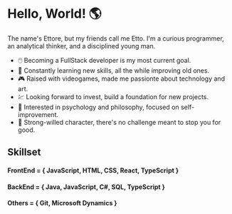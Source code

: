 # Hello, World! :earth_americas:

The name's Ettore, but my friends call me Etto. I'm a curious programmer, an analytical thinker, and a disciplined young man.

- :computer_mouse: Becoming a FullStack developer is my most current goal.
- 🌱 Constantly learning new skills, all the while improving old ones.
- :video_game: Raised with videogames, made me passionte about technology and art.
- :chart: Looking forward to invest, build a foundation for new projects.
- 🤔 Interested in psychology and philosophy, focused on self-improvement. 
- :triangular_flag_on_post: Strong-willed character, there's no challenge meant to stop you for good.

## Skillset

#### FrontEnd = { JavaScript, HTML, CSS, React, TypeScript }

#### BackEnd = { Java, JavaScript, C#, SQL, TypeScript }

#### Others = { Git, Microsoft Dynamics }
